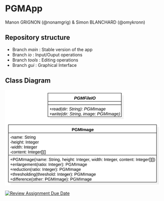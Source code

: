 # PGMApp

Manon GRIGNON (@nonamgrig) & Simon BLANCHARD (@omykronn)

## Repository structure

- Branch _main_ : Stable version of the app
- Branch _io_ : Input/Ouput operations
- Branch _tools_ : Editing operations
- Branch _gui_ : Graphical Interface

## Class Diagram

![Class Diagram](/ClassDiagram.svg)

[![Review Assignment Due Date](https://classroom.github.com/assets/deadline-readme-button-22041afd0340ce965d47ae6ef1cefeee28c7c493a6346c4f15d667ab976d596c.svg)](https://classroom.github.com/a/KmPqDFhh)
